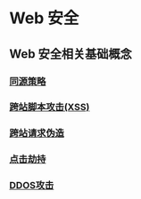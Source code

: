 # Web 安全

## Web 安全相关基础概念

### [同源策略](doc/Same-Origin-Policy.md)
### [跨站脚本攻击(XSS)](./doc/XSS.md)
### [跨站请求伪造](./doc/CSRF.md)
### [点击劫持](./doc/click-jacking.md)
### [DDOS攻击](./doc/DDoS.md)
